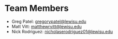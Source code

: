 # Team Members
- Greg Patel: gregorypatel@lewisu.edu
- Matt Vitt: matthewrvitt@lewisu.edu
- Nick Rodriguez: nicholaserodriguez01@lewisu.edu
